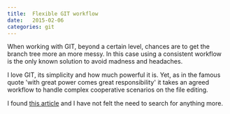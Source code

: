 ```yaml
---
title:  Flexible GIT workflow
date:   2015-02-06 
categories: git 
---
```


When working with GIT, beyond a certain level, chances are to get the branch tree more an more messy. In this case using a consistent workflow is the only known solution to avoid madness and headaches.

I love GIT, its simplicity and how much powerful it is. Yet, as in the famous quote 'with great power comes great responsibility' it takes an agreed workflow to handle complex cooperative scenarios on the file editing.

I found [this article](http://www.gghh.name/dibtp/2014/07/25/the-next-branch-workflow-and-criss-cross-merges.html) and I have not felt the need to search for anything more.
